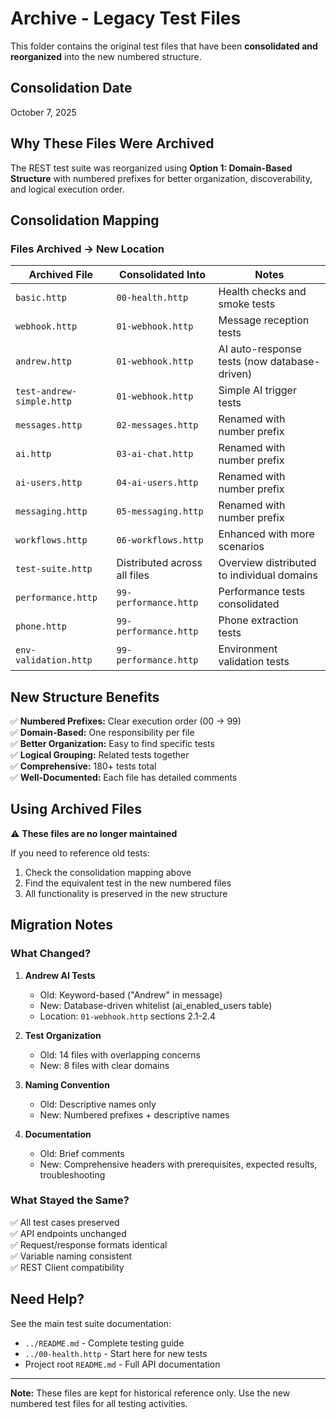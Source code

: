 # Archive - Legacy Test Files

This folder contains the original test files that have been **consolidated and reorganized** into the new numbered structure.

## Consolidation Date

October 7, 2025

## Why These Files Were Archived

The REST test suite was reorganized using **Option 1: Domain-Based Structure** with numbered prefixes for better organization, discoverability, and logical execution order.

## Consolidation Mapping

### Files Archived → New Location

| Archived File             | Consolidated Into            | Notes                                        |
| ------------------------- | ---------------------------- | -------------------------------------------- |
| `basic.http`              | `00-health.http`             | Health checks and smoke tests                |
| `webhook.http`            | `01-webhook.http`            | Message reception tests                      |
| `andrew.http`             | `01-webhook.http`            | AI auto-response tests (now database-driven) |
| `test-andrew-simple.http` | `01-webhook.http`            | Simple AI trigger tests                      |
| `messages.http`           | `02-messages.http`           | Renamed with number prefix                   |
| `ai.http`                 | `03-ai-chat.http`            | Renamed with number prefix                   |
| `ai-users.http`           | `04-ai-users.http`           | Renamed with number prefix                   |
| `messaging.http`          | `05-messaging.http`          | Renamed with number prefix                   |
| `workflows.http`          | `06-workflows.http`          | Enhanced with more scenarios                 |
| `test-suite.http`         | Distributed across all files | Overview distributed to individual domains   |
| `performance.http`        | `99-performance.http`        | Performance tests consolidated               |
| `phone.http`              | `99-performance.http`        | Phone extraction tests                       |
| `env-validation.http`     | `99-performance.http`        | Environment validation tests                 |

## New Structure Benefits

✅ **Numbered Prefixes:** Clear execution order (00 → 99)  
✅ **Domain-Based:** One responsibility per file  
✅ **Better Organization:** Easy to find specific tests  
✅ **Logical Grouping:** Related tests together  
✅ **Comprehensive:** 180+ tests total  
✅ **Well-Documented:** Each file has detailed comments

## Using Archived Files

⚠️ **These files are no longer maintained**

If you need to reference old tests:

1. Check the consolidation mapping above
2. Find the equivalent test in the new numbered files
3. All functionality is preserved in the new structure

## Migration Notes

### What Changed?

1. **Andrew AI Tests**

   - Old: Keyword-based ("Andrew" in message)
   - New: Database-driven whitelist (ai_enabled_users table)
   - Location: `01-webhook.http` sections 2.1-2.4

2. **Test Organization**

   - Old: 14 files with overlapping concerns
   - New: 8 files with clear domains

3. **Naming Convention**

   - Old: Descriptive names only
   - New: Numbered prefixes + descriptive names

4. **Documentation**
   - Old: Brief comments
   - New: Comprehensive headers with prerequisites, expected results, troubleshooting

### What Stayed the Same?

✅ All test cases preserved  
✅ API endpoints unchanged  
✅ Request/response formats identical  
✅ Variable naming consistent  
✅ REST Client compatibility

## Need Help?

See the main test suite documentation:

- `../README.md` - Complete testing guide
- `../00-health.http` - Start here for new tests
- Project root `README.md` - Full API documentation

---

**Note:** These files are kept for historical reference only. Use the new numbered test files for all testing activities.
